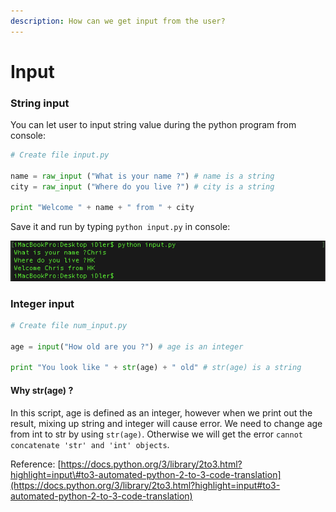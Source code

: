 ```yaml
---
description: How can we get input from the user?
---
```


# Input

### String input

You can let user to input string value during the python program from console:

```python
# Create file input.py

name = raw_input ("What is your name ?") # name is a string
city = raw_input ("Where do you live ?") # city is a string

print "Welcome " + name + " from " + city
```

Save it and run by typing `python input.py` in console:

![](.gitbook/assets/image%20%2810%29.png)

### Integer input

```python
# Create file num_input.py

age = input("How old are you ?") # age is an integer

print "You look like " + str(age) + " old" # str(age) is a string
```

#### Why str\(age\) ?

In this script, age is defined as an integer, however when we print out the result, mixing up string and integer will cause error. We need to change age from int to str by using `str(age)`. Otherwise we will get the error `cannot concatenate 'str' and 'int' objects`.

Reference: [https://docs.python.org/3/library/2to3.html?highlight=input\#to3-automated-python-2-to-3-code-translation](https://docs.python.org/3/library/2to3.html?highlight=input#to3-automated-python-2-to-3-code-translation)

